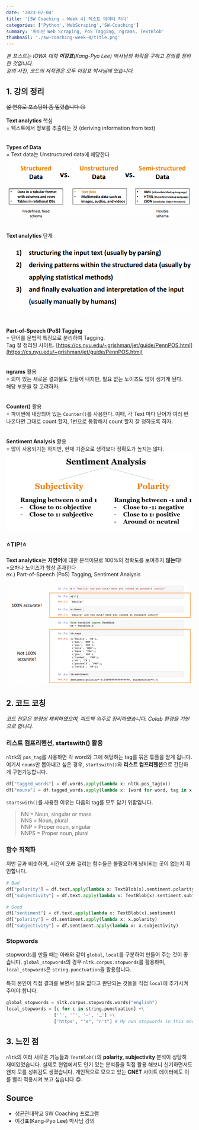 ```yaml
---
date: '2023-02-04'
title: '[SW Coaching - Week 4] 텍스트 데이터 처리'
categories: ['Python','WebScraping','SW-Coaching']
summary: '파이썬 Web Scraping, PoS Tagging, ngrams, TextBlob'
thumbnail: './sw-coaching-week-4/title.png'
---
```


*본 포스트는 IOWA 대학 **이강표**(Kang-Pyo Lee) 박사님의 허락을 구하고 강의를 정리한 것입니다.*  
*강의 사진, 코드의 저작권은 모두 이강표 박사님께 있습니다.*


## 1. 강의 정리
~~설 연휴로 포스팅이 좀 밀렸습니다 😏~~  
\
**Text analytics** 핵심  
= 텍스트에서 정보를 추출하는 것 (deriving information from text)  
\
\
**Types of Data**  
= Text data는 Unstructured data에 해당한다
![2](./sw-coaching-week-4/2.PNG)  
\
\
**Text analytics** 단계  
\
![3](./sw-coaching-week-4/3.PNG)  
\
\
**Part-of-Speech (PoS) Tagging**  
= 단어를 문법적 특징으로 분리하여 Tagging.  
Tag 잘 정리된 사이트. [https://cs.nyu.edu/~grishman/jet/guide/PennPOS.html](https://cs.nyu.edu/~grishman/jet/guide/PennPOS.html)  
\
\
**ngrams** 활용  
= 의미 있는 새로운 결과물도 만들어 내지만, 필요 없는 노이즈도 많이 생기게 된다.  
해당 부분을 잘 고려하자.  
\
\
**Counter()** 활용  
= 파이썬에 내장되어 있는 `Counter()`를 사용한다. 이때, 각 Text 마다 단어가 여러 번 나온다면 그대로 count 할지, 1번으로 통합해서 count 할지 잘 정하도록 하자.  
\
\
**Sentiment Analysis** 활용  
= 많이 사용되기는 하지만, 현재 기준으로 생각보다 정확도가 높지는 않다.  
![5](./sw-coaching-week-4/5.PNG) 


### ⭐TIP!⭐
**Text analytics**는 **자연어**에 대한 분석이므로 100%의 정확도를 보여주지 **않는다!**  
=오차나 노이즈가 항상 존재한다  
ex.) Part-of-Speech (PoS) Tagging, Sentiment Analysis

![4](./sw-coaching-week-4/4.PNG)  

## 2. 코드 코칭
*코드 전문은 분량상 제외하였으며, 피드백 위주로 정리하였습니다. Colab 환경을 기반으로 합니다.*  

### 리스트 컴프리헨션, startswith() 활용
`nltk`의 `pos_tag`를 사용하면 각 word와 그에 해당하는 tag를 묶은 튜플을 얻게 됩니다. 여기서 `nouns`만 뽑아내고 싶은 경우, `startswith()`와 **리스트 컴프리헨션**으로 간단하게 구현가능합니다. 
```py
df["tagged_words"] = df.words.apply(lambda x: nltk.pos_tag(x))
df["nouns"] = df.tagged_words.apply(lambda x: [word for word, tag in x if tag.startswith("NN")])
```
`startswith()`를 사용한 이유는 다음의 tag를 모두 담기 위함입니다.    
> NN	= Noun, singular or mass  
> NNS	= Noun, plural  
> NNP	= Proper noun, singular  
> NNPS	= Proper noun, plural  

### 함수 최적화
저번 글과 비슷하게, 시간이 오래 걸리는 함수들은 불필요하게 낭비되는 곳이 없는지 확인합니다.  
```py
# Bad
df["polarity"] = df.text.apply(lambda x: TextBlob(x).sentiment.polarity)
df["subjectivity"] = df.text.apply(lambda x: TextBlob(x).sentiment.subjectivity)
```
```py
# Good
df["sentiment"] = df.text.apply(lambda x: TextBlob(x).sentiment)
df["polarity"] = df.sentiment.apply(lambda x: x.polarity)
df["subjectivity"] = df.sentiment.apply(lambda x: x.subjectivity)
```

### Stopwords
stopwords를 만들 때는 아래와 같이 `global`, `local`를 구분하여 만들어 주는 것이 좋습니다. `global_stopwords`의 경우 `nltk.corpus.stopwords`를 활용하며, `local_stopwords`은 `string.punctuation`을 활용합니다.  
\
특히 본인이 직접 결과를 보면서 필요 없다고 판단되는 것들을 직접 `local`에 추가시켜주어야 합니다.    
```py
global_stopwords = nltk.corpus.stopwords.words("english") 
local_stopwords = [c for c in string.punctuation] +\
                  ['‘', '’', '—', '…'] +\
                  ['https', "'s", "n't"] # My own stopwords in this model
```


## 3. 느낀 점
`nltk`의 여러 새로운 기능들과 `TextBlob()`의 **polarity, subjectivity** 분석이 상당히 재미있었습니다. 실제로 현업에서도 인기 있는 분석들을 직접 활용 해보니 신기하면서도 왠지 모를 성취감도 생겼습니다. 개인적으로 모으고 있는 **CNET** 사이트 데이터에도 이를 빨리 적용시켜 보고 싶습니다 😋.


## Source
- 성균관대학교 SW Coaching 프로그램  
- 이강표(Kang-Pyo Lee) 박사님 강의  

<!--
1주 Web Scraping 기초
2주 Web Scraping 심화
3주 Pandas Dataframe 다루기
4주 텍스트 데이터 처리
5주 문서 클러스터링 및 토픽 모델링
6주 개인 프로젝트 발표
-->